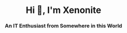 <h1 align="center">Hi 👋, I'm Xenonite</h1>
<h3 align="center">An IT Enthusiast from Somewhere in this World</h3>

